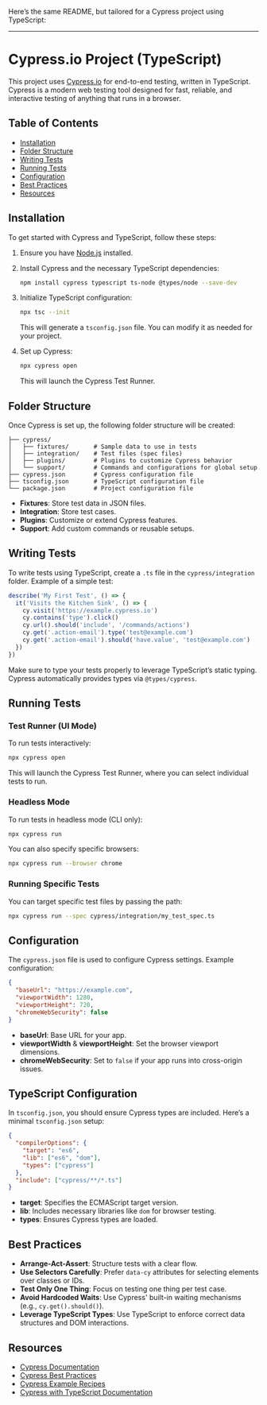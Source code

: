 Here’s the same README, but tailored for a Cypress project using TypeScript:

---

# Cypress.io Project (TypeScript)

This project uses [Cypress.io](https://www.cypress.io/) for end-to-end testing, written in TypeScript. Cypress is a modern web testing tool designed for fast, reliable, and interactive testing of anything that runs in a browser.

## Table of Contents
- [Installation](#installation)
- [Folder Structure](#folder-structure)
- [Writing Tests](#writing-tests)
- [Running Tests](#running-tests)
- [Configuration](#configuration)
- [Best Practices](#best-practices)
- [Resources](#resources)

## Installation

To get started with Cypress and TypeScript, follow these steps:

1. Ensure you have [Node.js](https://nodejs.org/) installed.
2. Install Cypress and the necessary TypeScript dependencies:

   ```bash
   npm install cypress typescript ts-node @types/node --save-dev
   ```

3. Initialize TypeScript configuration:

   ```bash
   npx tsc --init
   ```

   This will generate a `tsconfig.json` file. You can modify it as needed for your project.

4. Set up Cypress:

   ```bash
   npx cypress open
   ```

   This will launch the Cypress Test Runner.

## Folder Structure

Once Cypress is set up, the following folder structure will be created:

```
├── cypress/
│   ├── fixtures/       # Sample data to use in tests
│   ├── integration/    # Test files (spec files)
│   ├── plugins/        # Plugins to customize Cypress behavior
│   └── support/        # Commands and configurations for global setup
├── cypress.json        # Cypress configuration file
├── tsconfig.json       # TypeScript configuration file
└── package.json        # Project configuration file
```

- **Fixtures**: Store test data in JSON files.
- **Integration**: Store test cases.
- **Plugins**: Customize or extend Cypress features.
- **Support**: Add custom commands or reusable setups.

## Writing Tests

To write tests using TypeScript, create a `.ts` file in the `cypress/integration` folder. Example of a simple test:

```typescript
describe('My First Test', () => {
  it('Visits the Kitchen Sink', () => {
    cy.visit('https://example.cypress.io')
    cy.contains('type').click()
    cy.url().should('include', '/commands/actions')
    cy.get('.action-email').type('test@example.com')
    cy.get('.action-email').should('have.value', 'test@example.com')
  })
})
```

Make sure to type your tests properly to leverage TypeScript’s static typing. Cypress automatically provides types via `@types/cypress`.

## Running Tests

### Test Runner (UI Mode)

To run tests interactively:

```bash
npx cypress open
```

This will launch the Cypress Test Runner, where you can select individual tests to run.

### Headless Mode

To run tests in headless mode (CLI only):

```bash
npx cypress run
```

You can also specify specific browsers:

```bash
npx cypress run --browser chrome
```

### Running Specific Tests

You can target specific test files by passing the path:

```bash
npx cypress run --spec cypress/integration/my_test_spec.ts
```

## Configuration

The `cypress.json` file is used to configure Cypress settings. Example configuration:

```json
{
  "baseUrl": "https://example.com",
  "viewportWidth": 1280,
  "viewportHeight": 720,
  "chromeWebSecurity": false
}
```

- **baseUrl**: Base URL for your app.
- **viewportWidth** & **viewportHeight**: Set the browser viewport dimensions.
- **chromeWebSecurity**: Set to `false` if your app runs into cross-origin issues.

## TypeScript Configuration

In `tsconfig.json`, you should ensure Cypress types are included. Here’s a minimal `tsconfig.json` setup:

```json
{
  "compilerOptions": {
    "target": "es6",
    "lib": ["es6", "dom"],
    "types": ["cypress"]
  },
  "include": ["cypress/**/*.ts"]
}
```

- **target**: Specifies the ECMAScript target version.
- **lib**: Includes necessary libraries like `dom` for browser testing.
- **types**: Ensures Cypress types are loaded.

## Best Practices

- **Arrange-Act-Assert**: Structure tests with a clear flow.
- **Use Selectors Carefully**: Prefer `data-cy` attributes for selecting elements over classes or IDs.
- **Test Only One Thing**: Focus on testing one thing per test case.
- **Avoid Hardcoded Waits**: Use Cypress' built-in waiting mechanisms (e.g., `cy.get().should()`).
- **Leverage TypeScript Types**: Use TypeScript to enforce correct data structures and DOM interactions.

## Resources

- [Cypress Documentation](https://docs.cypress.io/)
- [Cypress Best Practices](https://docs.cypress.io/guides/references/best-practices.html)
- [Cypress Example Recipes](https://github.com/cypress-io/cypress-example-recipes)
- [Cypress with TypeScript Documentation](https://docs.cypress.io/guides/tooling/typescript-support)
